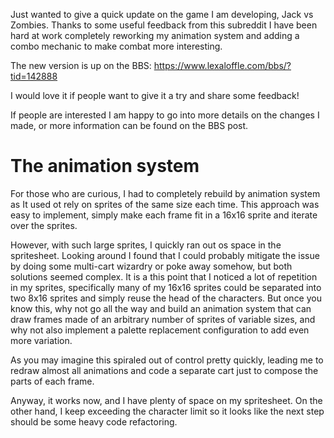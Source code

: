 Just wanted to give a quick update on the game I am developing, Jack vs Zombies.
Thanks to some useful feedback from this subreddit I have been hard at work completely reworking my animation system and adding a combo mechanic to make combat more interesting.

The new version is up on the BBS: https://www.lexaloffle.com/bbs/?tid=142888

I would love it if people want to give it a try and share some feedback!

If people are interested I am happy to go into more details on the changes I made, or more information can be found on the BBS post.


# The animation system
For those who are curious, I had to completely rebuild by animation system as It used ot rely on sprites of the same size each time. This approach was easy to implement, simply make each frame fit in a 16x16 sprite and iterate over the sprites.

However, with such large sprites, I quickly ran out os space in the spritesheet. Looking around I found that I could probably mitigate the issue by doing some multi-cart wizardry or poke away somehow, but both solutions seemed complex.
It is a this point that I noticed a lot of repetition in my sprites, specifically many of my 16x16 sprites could be separated into two 8x16 sprites and simply reuse the head of the characters. But once you know this, why not go all the way and build an animation system that can draw frames made of an arbitrary number of sprites of variable sizes, and why not also implement a palette replacement configuration to add even more variation.

As you may imagine this spiraled out of control pretty quickly, leading me to redraw almost all animations and code a separate cart just to compose the parts of each frame.

Anyway, it works now, and I have plenty of space on my spritesheet. On the other hand, I keep exceeding the character limit so it looks like the next step should be some heavy code refactoring.